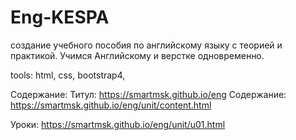 # Eng-KESPA
создание учебного пособия по английскому языку с теорией и практикой. 
Учимся Английскому и верстке одновременно. 

tools: html, css, bootstrap4, 


Содержание:
Титул: https://smartmsk.github.io/eng
Содержание: https://smartmsk.github.io/eng/unit/content.html

Уроки:	https://smartmsk.github.io/eng/unit/u01.html 




